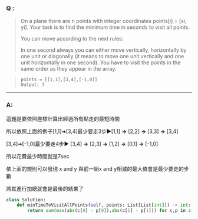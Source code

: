 ### Q :
> On a plane there are n points with integer coordinates points[i] = [xi, yi]. Your task is to find the minimum time in seconds to visit all points.
>
> You can move according to the next rules:
>
> In one second always you can either move vertically, horizontally by one unit or diagonally (it means to move one unit vertically and one unit horizontally in one second).
> You have to visit the points in the same order as they appear in the array.

> ```
> points = [[1,1],[3,4],[-1,0]]
> Output: 7
> ```

***

### A:

這題是要依照座標計算出經過所有點走的最短時間

所以依照上面的例子[1,1]➔[3,4]最少要走3步▶[1,1] **->** [2,2] **->** [3,3] **->** [3,4]

[3,4]➔[-1,0]最少要走4步▶ [3,4] **->**  [2,3] **->**  [1,2] **->**  [0,1] **->**  [-1,0]   

所以花費最少時間就是7sec

依上面的規則可以發現 x and y 與前一組x and y相減的最大值會是最少要走的步數

將其進行加總就會是最後的結果了


```python
class Solution:
    def minTimeToVisitAllPoints(self, points: List[List[int]]) -> int:
        return sum(max(abs(c[0] - p[0]),abs(c[1] - p[1])) for c,p in zip(points,points[1:]))
```
